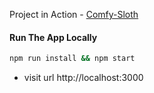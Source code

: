 Project in Action - [Comfy-Sloth](https://react-course-comfy-sloth-store.netlify.app/)

#### Run The App Locally

```sh
npm run install && npm start
```

- visit url http://localhost:3000
